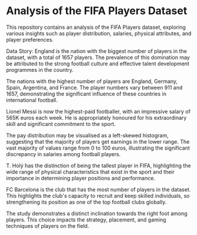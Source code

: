 # Analysis of the FIFA Players Dataset
This repository contains an analysis of the FIFA Players dataset, exploring various insights such as player distribution, salaries, physical attributes, and player preferences.

Data Story:
England is the nation with the biggest number of players in the dataset, with a total of 1657 players. The prevalence of this domination may be attributed to the strong football culture and effective talent development programmes in the country.

The nations with the highest number of players are England, Germany, Spain, Argentina, and France. The player numbers vary between 911 and 1657, demonstrating the significant influence of these countries in international football.

Lionel Messi is now the highest-paid footballer, with an impressive salary of 565K euros each week. He is appropriately honoured for his extraordinary skill and significant commitment to the sport.

The pay distribution may be visualised as a left-skewed histogram, suggesting that the majority of players get earnings in the lower range. The vast majority of values range from 0 to 100 euros, illustrating the significant discrepancy in salaries among football players.

T. Holý has the distinction of being the tallest player in FIFA, highlighting the wide range of physical characteristics that exist in the sport and their importance in determining player positions and performance.

FC Barcelona is the club that has the most number of players in the dataset. This highlights the club's capacity to recruit and keep skilled individuals, so strengthening its position as one of the top football clubs globally.

The study demonstrates a distinct inclination towards the right foot among players. This choice impacts the strategy, placement, and gaming techniques of players on the field.
